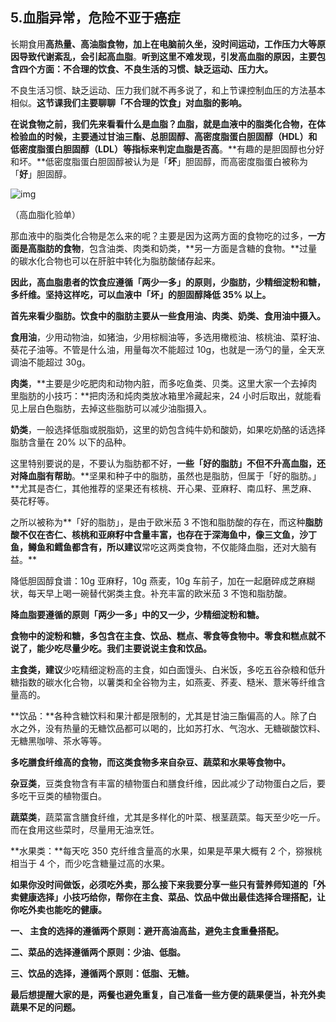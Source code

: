 ## 5.血脂异常，危险不亚于癌症
长期食用**高热量、高油脂食物，加上在电脑前久坐，没时间运动，工作压力大等原因导致代谢紊乱，会引起高血脂**。**听到这里不难发现，引发高血脂的原因，主要包含四个方面：不合理的饮食、不良生活的习惯、缺乏运动、压力大。**


不良生活习惯、缺乏运动、压力我们就不再多说了，和上节课控制血压的方法基本相似。**这节课我们主要聊聊「不合理的饮食」对血脂的影响。**


**在说食物之前，我们先来看看什么是血脂？血脂，就是血液中的脂类化合物，在体检验血的时候，主要通过甘油三酯、总胆固醇、高密度脂蛋白胆固醇（HDL）和低密度脂蛋白胆固醇（LDL）等指标来判定血脂是否高**。**有趣的是胆固醇也分好和坏。**低密度脂蛋白胆固醇被认为是「**坏**」胆固醇，而高密度脂蛋白被称为「**好**」胆固醇。


  



![img](https://pic4.zhimg.com/v2-a914e798d64e01e966fb797f7d2dd6f1.webp)

（高血脂化验单）


那血液中的脂类化合物是怎么来的呢？主要是因为这两方面的食物吃的过多，**一方面是高脂肪的食物**，包含油类、肉类和奶类，**另一方面是含糖的食物。**过量的碳水化合物也可以在肝脏中转化为脂肪酸储存起来。


**因此，高血脂患者的饮食应遵循「两少一多」的原则，少脂肪，少精细淀粉和糖，多纤维。坚持这样吃，可以血液中「坏」的胆固醇降低 35% 以上。**


**首先来看少脂肪。饮食中的脂肪主要从一些食用油、肉类、奶类、食用油中摄入。**


**食用油**，少用动物油，如猪油，少用棕榈油等，多选用橄榄油、核桃油、菜籽油、葵花子油等。不管是什么油，用量每次不能超过 10g，也就是一汤勺的量，全天烹调油不能超过 30g。


**肉类**，**主要是少吃肥肉和动物内脏，而多吃鱼类、贝类。这里大家一个去掉肉里脂肪的小技巧：**把肉汤和炖肉类放冰箱里冷藏起来，24 小时后取出，就能看见上层白色脂肪，去掉这些脂肪可以减少油脂摄入。


**奶类**，一般选择低脂或脱脂奶，这里的奶包含纯牛奶和酸奶，如果吃奶酪的话选择脂肪含量在 20% 以下的品种。


这里特别要说的是，不要认为脂肪都不好，**一些「好的脂肪」不但不升高血脂，还对降血脂有帮助**。**坚果和种子中的脂肪，虽然也是脂肪，但属于「好的脂肪。」**尤其是杏仁，其他推荐的坚果还有核桃、开心果、亚麻籽、南瓜籽、黑芝麻、葵花籽等。


之所以被称为**「好的脂肪」，是由于欧米茄 3 不饱和脂肪酸的存在，而这种**脂肪酸不仅在杏仁、核桃和亚麻籽中含量丰富，也存在于深海鱼中，像三文鱼，沙丁鱼，鳟鱼和鳕鱼都含有，所以建议**常吃这两类食物，不仅能降血脂，还对大脑有益。**


降低胆固醇食谱：10g 亚麻籽，10g 燕麦，10g 车前子，加在一起磨碎成芝麻糊状，每天早上喝一碗替代粥类主食。补充丰富的欧米茄 3 不饱和脂肪酸。


**降血脂要遵循的原则「两少一多」中的又一少，少精细淀粉和糖。**


**食物中的淀粉和糖，多包含在主食、饮品、糕点、零食等食物中。零食和糕点就不说了，能少吃尽量少吃。我们主要说说主食和饮品。**


**主食类，建议**少吃精细淀粉高的主食，如白面馒头、白米饭，多吃五谷杂粮和低升糖指数的碳水化合物，以薯类和全谷物为主，如燕麦、荞麦、糙米、薏米等纤维含量高的。


**饮品：**各种含糖饮料和果汁都是限制的，尤其是甘油三酯偏高的人。除了白水之外，没有热量的无糖饮品都可以喝的，比如苏打水、气泡水、无糖碳酸饮料、无糖黑咖啡、茶水等等。


**多吃膳食纤维高的食物，而这类食物多来自杂豆、蔬菜和水果等食物中。**


**杂豆类**，豆类食物含有丰富的植物蛋白和膳食纤维，因此减少了动物蛋白之后，要多吃干豆类的植物蛋白。


**蔬菜类**，蔬菜富含膳食纤维，尤其是多样化的叶菜、根茎蔬菜。每天至少吃一斤。而在食用这些菜时，尽量用无油烹饪。


**水果类：**每天吃 350 克纤维含量高的水果，如果是苹果大概有 2 个，猕猴桃相当于 4 个，而少吃含糖量过高的水果。


**如果你没时间做饭，必须吃外卖，那么接下来我要分享一些只有营养师知道的「外卖健康选择」小技巧给你，帮你在主食、菜品、饮品中做出最佳选择合理搭配，让你吃外卖也能吃的健康。**


**一、 主食的选择的遵循两个原则：避开高油高盐，避免主食重叠搭配。**


**二、菜品的选择遵循两个原则：少油、低脂。**


**三、饮品的选择，遵循两个原则：低脂、无糖。**


**最后想提醒大家的是，两餐也避免重复，自己准备一些方便的蔬果便当，补充外卖蔬果不足的问题。**


